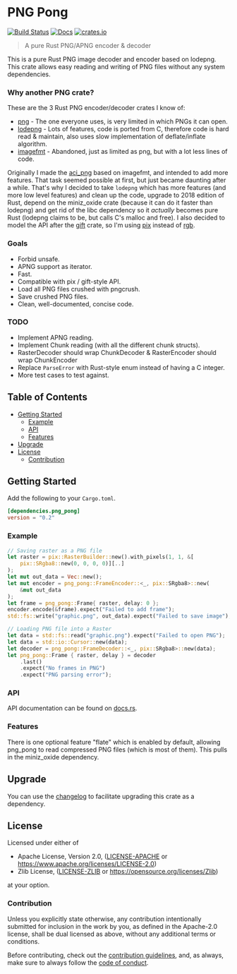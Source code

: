 # PNG Pong

[![Build Status](https://api.travis-ci.org/RedAldaron/png_pong.svg?branch=master)](https://travis-ci.org/RedAldaron/png_pong)
[![Docs](https://docs.rs/png_pong/badge.svg)](https://docs.rs/png_pong)
[![crates.io](https://img.shields.io/crates/v/png_pong.svg)](https://crates.io/crates/png_pong)

> A pure Rust PNG/APNG encoder & decoder

This is a pure Rust PNG image decoder and encoder based on lodepng.
This crate allows easy reading and writing of PNG files without any
system dependencies.

### Why another PNG crate?
These are the 3 Rust PNG encoder/decoder crates I know of:
- [png](https://crates.io/crates/png) - The one everyone uses, is very
  limited in which PNGs it can open.
- [lodepng](https://crates.io/crates/lodepng) - Lots of features, code
  is ported from C, therefore code is hard read & maintain, also uses
  slow implementation of deflate/inflate algorithm.
- [imagefmt](https://crates.io/crates/imagefmt) - Abandoned, just as
  limited as png, but with a lot less lines of code.

Originally I made the [aci_png](https://crates.io/crates/aci_png) based
on imagefmt, and intended to add more features.  That task seemed
possible at first, but just became daunting after a while.  That's why I
decided to take `lodepng` which has more features (and more low level
features) and clean up the code, upgrade to 2018 edition of Rust, depend
on the miniz\_oxide crate (because it can do it faster than lodepng) and
get rid of the libc dependency so it *actually* becomes pure Rust
(lodepng claims to be, but calls C's malloc and free).  I also decided
to model the API after the [gift](https://crates.io/crates/gift) crate,
so I'm using [pix](https://crates.io/crates/pix) instead of
[rgb](https://crates.io/crates/rgb).

### Goals
- Forbid unsafe.
- APNG support as iterator.
- Fast.
- Compatible with pix / gift-style API.
- Load all PNG files crushed with pngcrush.
- Save crushed PNG files.
- Clean, well-documented, concise code.

### TODO
 - Implement APNG reading.
 - Implement Chunk reading (with all the different chunk structs).
 - RasterDecoder should wrap ChunkDecoder & RasterEncoder should wrap ChunkEncoder
 - Replace `ParseError` with Rust-style enum instead of having a C integer.
 - More test cases to test against.

## Table of Contents
- [Getting Started](#getting-started)
   - [Example](#example)
   - [API](#api)
   - [Features](#features)
- [Upgrade](#upgrade)
- [License](#license)
   - [Contribution](#contribution)

## Getting Started
Add the following to your `Cargo.toml`.

```toml
[dependencies.png_pong]
version = "0.2"
```

### Example
```rust
// Saving raster as a PNG file
let raster = pix::RasterBuilder::new().with_pixels(1, 1, &[
    pix::SRgba8::new(0, 0, 0, 0)][..]
);
let mut out_data = Vec::new();
let mut encoder = png_pong::FrameEncoder::<_, pix::SRgba8>::new(
    &mut out_data
);
let frame = png_pong::Frame{ raster, delay: 0 };
encoder.encode(&frame).expect("Failed to add frame");
std::fs::write("graphic.png", out_data).expect("Failed to save image");

// Loading PNG file into a Raster
let data = std::fs::read("graphic.png").expect("Failed to open PNG");
let data = std::io::Cursor::new(data);
let decoder = png_pong::FrameDecoder::<_, pix::SRgba8>::new(data);
let png_pong::Frame { raster, delay } = decoder
    .last()
    .expect("No frames in PNG")
    .expect("PNG parsing error");
```

### API
API documentation can be found on [docs.rs](https://docs.rs/png_pong).

### Features
There is one optional feature "flate" which is enabled by default,
allowing png\_pong to read compressed PNG files (which is most of them).
This pulls in the miniz\_oxide dependency.

## Upgrade
You can use the
[changelog](https://github.com/RedAldaron/png_pong/blob/master/CHANGELOG.md)
to facilitate upgrading this crate as a dependency.

## License
Licensed under either of
 - Apache License, Version 2.0,
   ([LICENSE-APACHE](https://github.com/RedAldaron/png_pong/blob/master/LICENSE-APACHE)
   or https://www.apache.org/licenses/LICENSE-2.0)
 - Zlib License,
   ([LICENSE-ZLIB](https://github.com/RedAldaron/png_pong/blob/master/LICENSE-ZLIB)
   or https://opensource.org/licenses/Zlib)

at your option.

### Contribution
Unless you explicitly state otherwise, any contribution intentionally submitted
for inclusion in the work by you, as defined in the Apache-2.0 license, shall be
dual licensed as above, without any additional terms or conditions.

Before contributing, check out the
[contribution guidelines](https://github.com/RedAldaron/png_pong/blob/master/CONTRIBUTING.md),
and, as always, make sure to always follow the
[code of conduct](https://github.com/RedAldaron/png_pong/blob/master/CODEOFCONDUCT.md).
